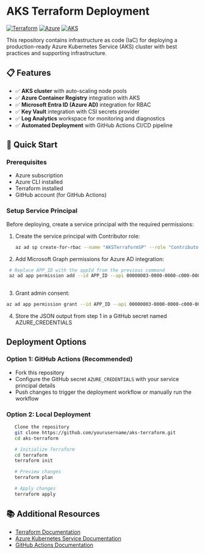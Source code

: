 # AKS Terraform Deployment

[![Terraform](https://img.shields.io/badge/terraform-%235835CC.svg?style=for-the-badge&logo=terraform&logoColor=white)](https://www.terraform.io/)
[![Azure](https://img.shields.io/badge/azure-%230072C6.svg?style=for-the-badge&logo=microsoftazure&logoColor=white)](https://azure.microsoft.com/)
[![AKS](https://img.shields.io/badge/AKS-Kubernetes-blue?style=for-the-badge&logo=kubernetes&logoColor=white)](https://azure.microsoft.com/en-us/products/kubernetes-service)

This repository contains infrastructure as code (IaC) for deploying a production-ready Azure Kubernetes Service (AKS) cluster with best practices and supporting infrastructure.

## 📋 Features

- ✅ **AKS cluster** with auto-scaling node pools
- ✅ **Azure Container Registry** integration with AKS
- ✅ **Microsoft Entra ID (Azure AD)** integration for RBAC
- ✅ **Key Vault** integration with CSI secrets provider
- ✅ **Log Analytics** workspace for monitoring and diagnostics
- ✅ **Automated Deployment** with GitHub Actions CI/CD pipeline

## 🚀 Quick Start

### Prerequisites

- Azure subscription
- Azure CLI installed
- Terraform installed
- GitHub account (for GitHub Actions)

### Setup Service Principal

Before deploying, create a service principal with the required permissions:

1. Create the service principal with Contributor role:

   ```sh
   az ad sp create-for-rbac --name "AKSTerraformSP" --role "Contributor" --scopes /subscriptions/YOUR_SUB_ID
   
   ```
2. Add Microsoft Graph permissions for Azure AD integration:

  ```sh
   # Replace APP_ID with the appId from the previous command
   az ad app permission add --id APP_ID --api 00000003-0000-0000-c000-000000000000 --api-permissions 5b567255-7703-4780-807c-7be8301ae99b=Role
   
   ```
3. Grant admin consent:

```sh
az ad app permission grant --id APP_ID --api 00000003-0000-0000-c000-000000000000

```

4. Store the JSON output from step 1 in a GitHub secret named AZURE_CREDENTIALS


## Deployment Options

### Option 1: GitHub Actions (Recommended)

- Fork this repository
- Configure the GitHub secret `AZURE_CREDENTIALS` with your service principal details
- Push changes to trigger the deployment workflow or manually run the workflow

### Option 2: Local Deployment

```sh 
   Clone the repository
   git clone https://github.com/yourusername/aks-terraform.git
   cd aks-terraform

   # Initialize Terraform
   cd terraform
   terraform init

   # Preview changes
   terraform plan

   # Apply changes
   terraform apply

```


## 📚 Additional Resources

- [Terraform Documentation](https://developer.hashicorp.com/terraform/docs)
- [Azure Kubernetes Service Documentation](https://learn.microsoft.com/en-us/azure/aks/)
- [GitHub Actions Documentation](https://docs.github.com/en/actions)
